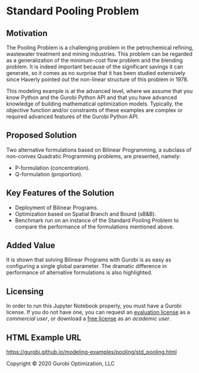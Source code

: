 # Standard Pooling Problem

## Motivation

The Pooling Problem is a challenging problem in the petrochemical refining, wastewater treatment and mining industries. 
This problem can be regarded as a generalization of the minimum-cost flow problem and the blending problem. 
It is indeed important because of the significant savings it can generate, so it comes as no surprise that it has been 
studied extensively since Haverly pointed out the non-linear structure of this problem in 1978.

This modeling example is at the advanced level, where we assume that you know Python and the Gurobi Python API and 
that you have advanced knowledge of building mathematical optimization models. Typically, the objective function and/or 
constraints of these examples are complex or required advanced features of the Gurobi Python API.

## Proposed Solution

Two alternative formulations based on Bilinear Programming, a subclass of non-convex Quadratic Programming problems, are presented, namely:

- P-formulation (concentration).
- Q-formulation (proportion).

## Key Features of the Solution

- Deployment of Bilinear Programs.
- Optimization based on Spatial Branch and Bound (sB&B).
- Benchmark run on an instance of the Standard Pooling Problem to compare the performance of the formulations mentioned above.

## Added Value

It is shown that solving Bilinear Programs with Gurobi is as easy as configuring a single global parameter. The dramatic difference in performance of alternative formulations is also highlighted.

## Licensing

In order to run this Jupyter Notebook properly, you must have a Gurobi license. If you do not have one, you can request an [evaluation license](https://www.gurobi.com/downloads/request-an-evaluation-license/?utm_source=Github&utm_medium=website_JupyterME&utm_campaign=CommercialDataScience) as a *commercial user*, or download a [free license](https://www.gurobi.com/academia/academic-program-and-licenses/?utm_source=Github&utm_medium=website_JupyterME&utm_campaign=AcademicDataScience) as an *academic user*.

## HTML Example URL

https://gurobi.github.io/modeling-examples/pooling/std_pooling.html


Copyright © 2020 Gurobi Optimization, LLC
